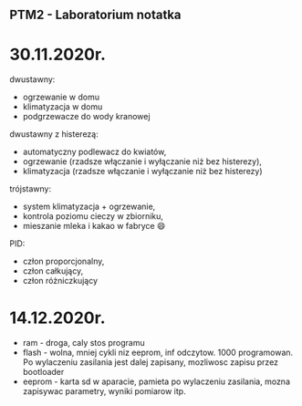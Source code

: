 ## PTM2 - Laboratorium notatka
# 30.11.2020r.

dwustawny:
- ogrzewanie w domu
- klimatyzacja w domu
- podgrzewacze do wody kranowej

dwustawny z histerezą:
- automatyczny podlewacz do kwiatów,
- ogrzewanie	(rzadsze włączanie i wyłączanie niż bez histerezy),
- klimatyzacja	(rzadsze włączanie i wyłączanie niż bez histerezy)

trójstawny:
- system klimatyzacja + ogrzewanie,
- kontrola poziomu cieczy w zbiorniku,
- mieszanie mleka i kakao w fabryce 😄

PID:
- człon proporcjonalny,
- człon całkujący,
- człon różniczkujący

# 14.12.2020r.

- ram - droga, caly stos programu
- flash - wolna, mniej cykli niz eeprom, inf odczytow. 1000 programowan. Po wylaczeniu zasilania jest dalej zapisany, mozliwosc zapisu przez bootloader
- eeprom - karta sd w aparacie, pamieta po wylaczeniu zasilania, mozna zapisywac parametry, wyniki pomiarow itp.

